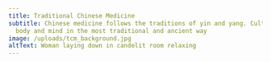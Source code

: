 ```yaml
---
title: Traditional Chinese Medicine
subtitle: Chinese medicine follows the traditions of yin and yang. Cultivate the
  body and mind in the most traditional and ancient way
image: /uploads/tcm_background.jpg
altText: Woman laying down in candelit room relaxing
---
```

